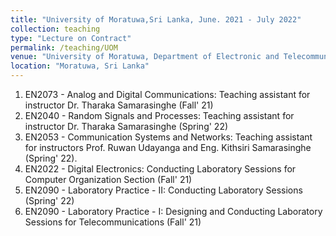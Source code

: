 ```yaml
---
title: "University of Moratuwa,Sri Lanka, June. 2021 - July 2022"
collection: teaching
type: "Lecture on Contract"
permalink: /teaching/UOM
venue: "University of Moratuwa, Department of Electronic and Telecommunication Engineering"
location: "Moratuwa, Sri Lanka"
---
```



1. EN2073 - Analog and Digital Communications: Teaching assistant for instructor Dr. Tharaka Samarasinghe (Fall' 21)
2. EN2040 - Random Signals and Processes: Teaching assistant for instructor Dr. Tharaka Samarasinghe (Spring' 22)
3. EN2053 - Communication Systems and Networks: Teaching assistant for instructors Prof. Ruwan Udayanga and Eng. Kithsiri Samarasinghe (Spring' 22).
4. EN2022 - Digital Electronics: Conducting Laboratory Sessions for Computer Organization Section (Fall' 21)
5. EN2090 - Laboratory Practice - II: Conducting Laboratory Sessions (Spring' 22)
6. EN2090 - Laboratory Practice - I: Designing and Conducting Laboratory Sessions for Telecommunications (Fall' 21)
